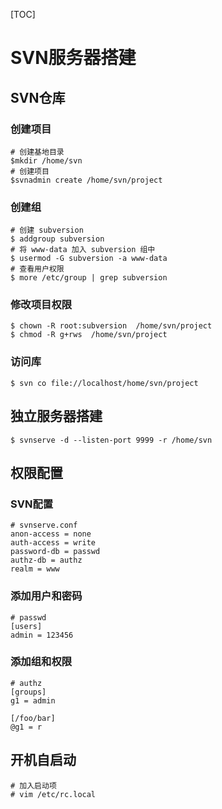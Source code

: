 [TOC]

# SVN服务器搭建

## SVN仓库

### 创建项目

```shell
# 创建基地目录
$mkdir /home/svn
# 创建项目
$svnadmin create /home/svn/project
```

### 创建组

```shell
# 创建 subversion
$ addgroup subversion
# 将 www-data 加入 subversion 组中
$ usermod -G subversion -a www-data
# 查看用户权限
$ more /etc/group | grep subversion
```

### 修改项目权限

```shell
$ chown -R root:subversion  /home/svn/project
$ chmod -R g+rws  /home/svn/project 
```

### 访问库

```shell
$ svn co file://localhost/home/svn/project
```

## 独立服务器搭建

```shell
$ svnserve -d --listen-port 9999 -r /home/svn
```

## 权限配置

### SVN配置

```shell
# svnserve.conf
anon-access = none
auth-access = write
password-db = passwd
authz-db = authz
realm = www
```

### 添加用户和密码

```shell
# passwd
[users]
admin = 123456
```

### 添加组和权限

```shell
# authz
[groups]
g1 = admin

[/foo/bar]
@g1 = r
```

## 开机自启动

```shell
# 加入启动项
# vim /etc/rc.local
```

